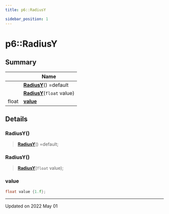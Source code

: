 ```yaml
---
title: p6::RadiusY

sidebar_position: 1
---
```


# p6::RadiusY







## Summary

|                | Name           |
| -------------- | -------------- |
| | **[RadiusY](/reference/Types/radius_y#radiusy)**() =default |
| | **[RadiusY](/reference/Types/radius_y#radiusy)**(`float` value) |
| float | **[value](/reference/Types/radius_y#value)**  |

## Details


### RadiusY()

> **[RadiusY](/reference/Types/radius_y#radiusy)**() =default;



### RadiusY()

> **[RadiusY](/reference/Types/radius_y#radiusy)**(`float` value);





### value

```cpp
float value {1.f};
```


-------------------------------

Updated on 2022 May 01